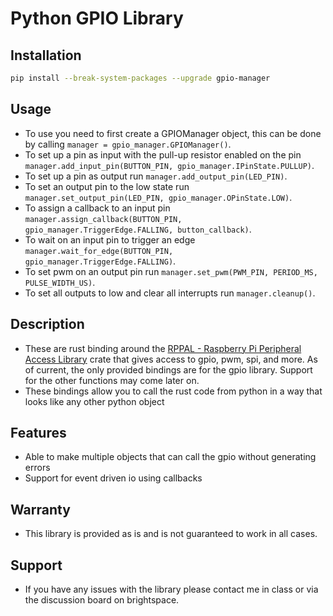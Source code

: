 # Python GPIO Library

## Installation
``` bash
pip install --break-system-packages --upgrade gpio-manager
``` 


## Usage
- To use you need to first create a GPIOManager object, this can be done by calling ```manager = gpio_manager.GPIOManager()```.
- To set up a pin as input with the pull-up resistor enabled on the pin ```manager.add_input_pin(BUTTON_PIN, gpio_manager.IPinState.PULLUP)```.
- To set up a pin as output run ```manager.add_output_pin(LED_PIN)```.
- To set an output pin to the low state run ```manager.set_output_pin(LED_PIN, gpio_manager.OPinState.LOW)```.
- To assign a callback to an input pin ```manager.assign_callback(BUTTON_PIN, gpio_manager.TriggerEdge.FALLING, button_callback)```.
- To wait on an input pin to trigger an edge ```manager.wait_for_edge(BUTTON_PIN, gpio_manager.TriggerEdge.FALLING)```.
- To set pwm on an output pin run ```manager.set_pwm(PWM_PIN, PERIOD_MS, PULSE_WIDTH_US)```.
- To set all outputs to low and clear all interrupts run ```manager.cleanup()```.

## Description
- These are rust binding around the [RPPAL - Raspberry Pi Peripheral Access Library](https://github.com/golemparts/rppal) crate that gives access to gpio, pwm, spi, and more. 
As of current, the only provided bindings are for the gpio library. 
Support for the other functions may come later on.
- These bindings allow you to call the rust code from python in a way that looks like any other python object

## Features
- Able to make multiple objects that can call the gpio without generating errors
- Support for event driven io using callbacks

## Warranty
- This library is provided as is and is not guaranteed to work in all cases.

## Support
- If you have any issues with the library please contact me in class or via the discussion board on brightspace.